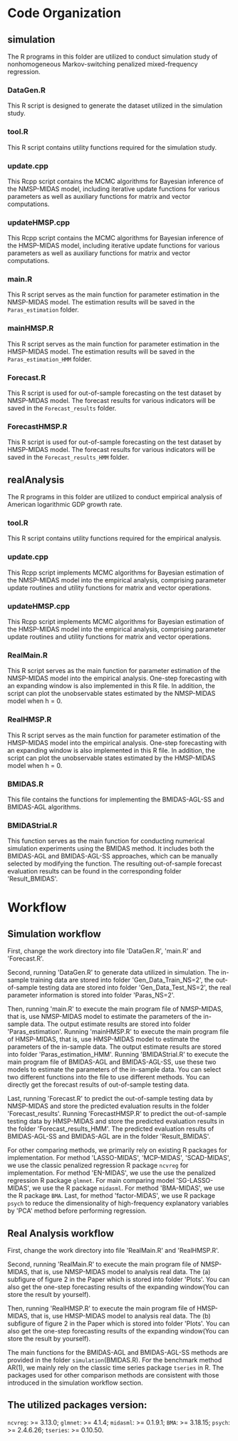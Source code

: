 # Code Organization

## simulation
The R programs in this folder are utilized to conduct simulation study of nonhomogeneous Markov-switching penalized mixed-frequency regression.

### DataGen.R
This R script is designed to generate the dataset utilized in the simulation study.

### tool.R
This R script contains utility functions required for the simulation study.

### update.cpp
This Rcpp script contains the MCMC algorithms for Bayesian inference of the NMSP-MIDAS model, including iterative update functions for various parameters as well as auxiliary functions for matrix and vector computations. 

### updateHMSP.cpp
This Rcpp script contains the MCMC algorithms for Bayesian inference of the HMSP-MIDAS model, including iterative update functions for various parameters as well as auxiliary functions for matrix and vector computations. 

### main.R
This R script serves as the main function for parameter estimation in the NMSP-MIDAS model. The estimation results will be saved in the `Paras_estimation` folder.

### mainHMSP.R
This R script serves as the main function for parameter estimation in the HMSP-MIDAS model. The estimation results will be saved in the `Paras_estimation_HMM` folder.

### Forecast.R
This R script is used for out-of-sample forecasting on the test dataset by NMSP-MIDAS model. The forecast results for various indicators will be saved in the `Forecast_results` folder.

### ForecastHMSP.R
This R script is used for out-of-sample forecasting on the test dataset by HMSP-MIDAS model. The forecast results for various indicators will be saved in the `Forecast_results_HMM` folder.

## realAnalysis
The R programs in this folder are utilized to conduct empirical analysis of American logarithmic GDP growth rate. 

### tool.R
This R script contains utility functions required for the empirical analysis.

### update.cpp
This Rcpp script implements MCMC algorithms for Bayesian estimation of the NMSP-MIDAS model into the empirical analysis, comprising parameter update routines and utility functions for matrix and vector operations.

### updateHMSP.cpp
This Rcpp script implements MCMC algorithms for Bayesian estimation of the HMSP-MIDAS model into the empirical analysis, comprising parameter update routines and utility functions for matrix and vector operations.

### RealMain.R
This R script serves as the main function for parameter estimation of the NMSP-MIDAS model into the empirical analysis. One-step forecasting with an expanding window is also implemented in this R file. In addition, the script can plot the unobservable states estimated by the NMSP-MIDAS model when h = 0.

### RealHMSP.R
This R script serves as the main function for parameter estimation of the HMSP-MIDAS model into the empirical analysis. One-step forecasting with an expanding window is also implemented in this R file. In addition, the script can plot the unobservable states estimated by the HMSP-MIDAS model when h = 0.

### BMIDAS.R
This file contains the functions for implementing the BMIDAS-AGL-SS and BMIDAS-AGL algorithms.

### BMIDAStrial.R
This function serves as the main function for conducting numerical simulation experiments using the BMIDAS method. It includes both the BMIDAS-AGL and BMIDAS-AGL-SS approaches, which can be manually selected by modifying the function. The resulting out-of-sample forecast evaluation results can be found in the corresponding folder 'Result_BMIDAS'.

# Workflow

## Simulation workflow

First, change the work directory into file 'DataGen.R', 'main.R' and 'Forecast.R'.

Second, running 'DataGen.R' to generate data utilized in simulation. The in-sample training data are stored into folder 'Gen_Data_Train_NS=2', the out-of-sample testing data are stored into folder 'Gen_Data_Test_NS=2', the real parameter information is stored into folder 'Paras_NS=2'.

Then, running 'main.R' to execute the main program file of NMSP-MIDAS, that is, use NMSP-MIDAS model to estimate the parameters of the in-sample data. The output estimate results are stored into folder 'Paras_estimation'. Running 'mainHMSP.R' to execute the main program file of HMSP-MIDAS, that is, use HMSP-MIDAS model to estimate the parameters of the in-sample data. The output estimate results are stored into folder 'Paras_estimation_HMM'. Running 'BMIDAStrial.R' to execute the main program file of BMIDAS-AGL and BMIDAS-AGL-SS, use these two models to estimate the parameters of the in-sample data. You can select two different functions into the file to use different methods. You can directly get the forecast results of out-of-sample testing data.

Last, running 'Forecast.R' to predict the out-of-sample testing data by NMSP-MIDAS and store the predicted evaluation results in the folder 'Forecast_results'. Running 'ForecastHMSP.R' to predict the out-of-sample testing data by HMSP-MIDAS and store the predicted evaluation results in the folder 'Forecast_results_HMM'. The predicted evaluation results of BMIDAS-AGL-SS and BMIDAS-AGL are in the folder 'Result_BMIDAS'.

For other comparing methods, we primarily rely on existing R packages for implementation. For method 'LASSO-MIDAS', 'MCP-MIDAS', 'SCAD-MIDAS', we use the classic penalized regression R package `ncvreg` for implementation. For method 'EN-MIDAS', we use the use the penalized regression R package `glmnet`. For main comparing model 'SG-LASSO-MIDAS', we use the R package `midasml`. For method 'BMA-MIDAS', we use the R package `BMA`. Last, for method 'factor-MIDAS', we use R package `psych` to reduce the dimensionality of high-frequency explanatory variables by 'PCA' method before performing regression.

## Real Analysis workflow

First, change the work directory into file 'RealMain.R' and 'RealHMSP.R'.

Second, running 'RealMain.R' to execute the main program file of NMSP-MIDAS, that is, use NMSP-MIDAS model to analysis real data. The (a) subfigure of figure 2 in the Paper which is stored into folder 'Plots'. You can also get the one-step forecasting results of the expanding window(You can store the result by yourself).

Then, running 'RealHMSP.R' to execute the main program file of HMSP-MIDAS, that is, use HMSP-MIDAS model to analysis real data. The (b) subfigure of figure 2 in the Paper which is stored into folder 'Plots'. You can also get the one-step forecasting results of the expanding window(You can store the result by yourself).

The main functions for the BMIDAS-AGL and BMIDAS-AGL-SS methods are provided in the folder `simulation`(BMIDAS.R). For the benchmark method AR(1), we mainly rely on the classic time series package `tseries` in R. The packages used for other comparison methods are consistent with those introduced in the simulation workflow section. 

## The utilized packages version:

`ncvreg`: >= 3.13.0; `glmnet`: >= 4.1.4; `midasml`: >= 0.1.9.1; `BMA`: >= 3.18.15; `psych`: >= 2.4.6.26; `tseries`: >= 0.10.50.


